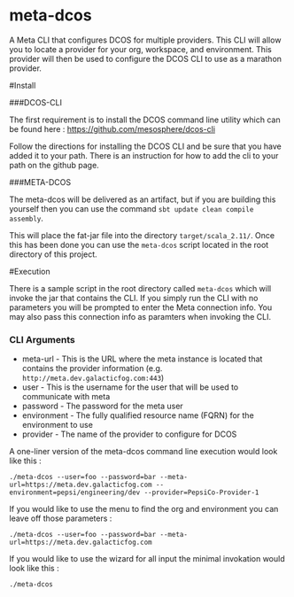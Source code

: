# meta-dcos
A Meta CLI that configures DCOS for multiple providers. This CLI will allow you to locate a provider for your org, workspace, and environment.  This provider will then 
be used to configure the DCOS CLI to use as a marathon provider.

#Install

###DCOS-CLI

The first requirement is to install the DCOS command line utility which can be found here : https://github.com/mesosphere/dcos-cli

Follow the directions for installing the DCOS CLI and be sure that you have added it to your path.  There is an instruction for how to add the cli to your path on the github page.

###META-DCOS

The meta-dcos will be delivered as an artifact, but if you are building this yourself then you can use the command `sbt update clean compile assembly`.

This will place the fat-jar file into the directory `target/scala_2.11/`.  Once this has been done you can use the `meta-dcos` script located in the root directory of this 
project.

#Execution

There is a sample script in the root directory called `meta-dcos` which will invoke the jar that contains the CLI.  If you simply run the CLI with no parameters you will 
be prompted to enter the Meta connection info.  You may also pass this connection info as paramters when invoking the CLI.

### CLI Arguments

* meta-url - This is the URL where the meta instance is located that contains the provider information (e.g. `http://meta.dev.galacticfog.com:443`)
* user - This is the username for the user that will be used to communicate with meta
* password - The password for the meta user
* environment - The fully qualified resource name (FQRN) for the environment to use
* provider - The name of the provider to configure for DCOS

A one-liner version of the meta-dcos command line execution would look like this :

`./meta-dcos --user=foo --password=bar --meta-url=https://meta.dev.galacticfog.com --environment=pepsi/engineering/dev --provider=PepsiCo-Provider-1`

If you would like to use the menu to find the org and environment you can leave off those parameters :

`./meta-dcos --user=foo --password=bar --meta-url=https://meta.dev.galacticfog.com`

If you would like to use the wizard for all input the minimal invokation would look like this :

`./meta-dcos`

